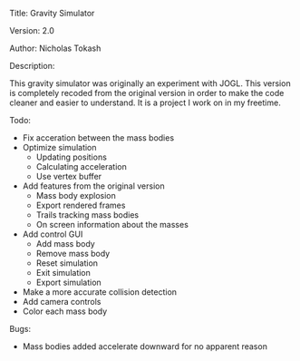 Title:    Gravity Simulator

Version:  2.0

Author:   Nicholas Tokash

Description:

This gravity simulator was originally an experiment with JOGL. This version is completely recoded from the original version in order to make the code cleaner and easier to understand. It is a project I work on in my freetime.

Todo:

- Fix acceration between the mass bodies
- Optimize simulation 
  - Updating positions
  - Calculating acceleration
  - Use vertex buffer
- Add features from the original version
  - Mass body explosion
  - Export rendered frames
  - Trails tracking mass bodies
  - On screen information about the masses
- Add control GUI
  - Add mass body
  - Remove mass body
  - Reset simulation
  - Exit simulation
  - Export simulation
- Make a more accurate collision detection
- Add camera controls
- Color each mass body

Bugs:

- Mass bodies added accelerate downward for no apparent reason
